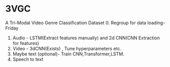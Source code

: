 # 3VGC
A Tri-Modal Video Genre Classification Dataset 
0. Regroup for data loading- Friday
1. Audio - LSTM(Extract features manually) and 2d CNN(CNN Extraction for features)
2. Video - 3dCNN(Exists) , Tune hyperparameters etc.
3. Maybe text (optional)- Train CNN,Transformer,LSTM.
4. Speech to text
